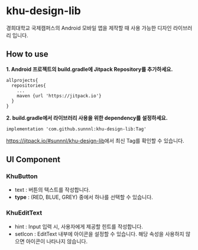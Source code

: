 # khu-design-lib
경희대학교 국제캠퍼스의 Android 모바일 앱을 제작할 때 사용 가능한 디자인 라이브러리 입니다.

## How to use
<b>1. Android 프로젝트의 build.gradle에 Jitpack Repository를 추가하세요.</b>
```
allprojects{
  repositories{
    ...
    maven {url 'https://jitpack.io'}
  }
}
```
<b>2. build.gradle에서 라이브러리 사용을 위한 dependency를 설정하세요.</b>
```
implementation 'com.github.sunnnl:khu-design-lib:Tag'
```
<https://jitpack.io/#sunnnl/khu-design-lib>에서 최신 Tag를 확인할 수 있습니다.

## UI Component
### KhuButton
* text : 버튼의 텍스트를 작성합니다.
* <b>type</b> : (RED, BLUE, GREY) 중에서 하나를 선택할 수 있습니다.
### KhuEditText
* hint : Input 입력 시, 사용자에게 제공할 힌트를 작성합니다.
* setIcon : EditText 내부에 아이콘을 설정할 수 있습니다. 해당 속성을 사용하지 않으면 아이콘이 나타나지 않습니다.
